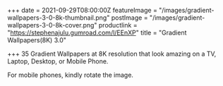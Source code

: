 +++
date = 2021-09-29T08:00:00Z
featureImage = "/images/gradient-wallpapers-3-0-8k-thumbnail.png"
postImage = "/images/gradient-wallpapers-3-0-8k-cover.png"
productlink = "https://stephenajulu.gumroad.com/l/EEnXP"
title = "Gradient Wallpapers(8K) 3.0"

+++
35 Gradient Wallpapers at 8K resolution that look amazing on a TV, Laptop, Desktop, or Mobile Phone.

For mobile phones, kindly rotate the image.